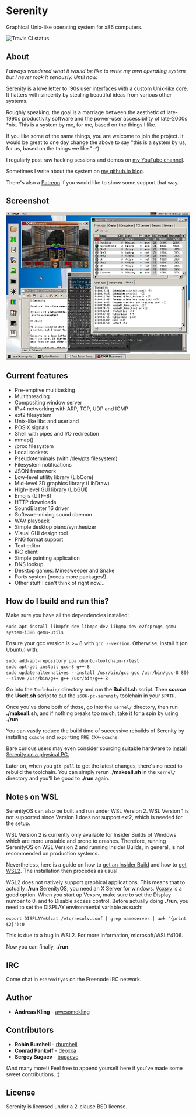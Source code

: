 # Serenity

Graphical Unix-like operating system for x86 computers.

![Travis CI status](https://api.travis-ci.com/SerenityOS/serenity.svg?branch=master)

## About

_I always wondered what it would be like to write my own operating system, but I
never took it seriously. Until now._

Serenity is a love letter to '90s user interfaces with a custom Unix-like core.
It flatters with sincerity by stealing beautiful ideas from various other
systems.

Roughly speaking, the goal is a marriage between the aesthetic of late-1990s
productivity software and the power-user accessibility of late-2000s \*nix. This
is a system by me, for me, based on the things I like.

If you like some of the same things, you are welcome to join the project. It
would be great to one day change the above to say "this is a system by us, for
us, based on the things we like." :^)

I regularly post raw hacking sessions and demos on
[my YouTube channel](https://www.youtube.com/c/AndreasKling/).

Sometimes I write about the system on
[my github.io blog](https://awesomekling.github.io/).

There's also a [Patreon](https://www.patreon.com/serenityos) if you would like
to show some support that way.

## Screenshot

![Screenshot as of 9145a72](https://raw.githubusercontent.com/SerenityOS/serenity/master/Meta/screenshot-9145a72.png)

## Current features

- Pre-emptive multitasking
- Multithreading
- Compositing window server
- IPv4 networking with ARP, TCP, UDP and ICMP
- ext2 filesystem
- Unix-like libc and userland
- POSIX signals
- Shell with pipes and I/O redirection
- mmap()
- /proc filesystem
- Local sockets
- Pseudoterminals (with /dev/pts filesystem)
- Filesystem notifications
- JSON framework
- Low-level utility library (LibCore)
- Mid-level 2D graphics library (LibDraw)
- High-level GUI library (LibGUI)
- Emojis (UTF-8)
- HTTP downloads
- SoundBlaster 16 driver
- Software-mixing sound daemon
- WAV playback
- Simple desktop piano/synthesizer
- Visual GUI design tool
- PNG format support
- Text editor
- IRC client
- Simple painting application
- DNS lookup
- Desktop games: Minesweeper and Snake
- Ports system (needs more packages!)
- Other stuff I can't think of right now...

## How do I build and run this?

Make sure you have all the dependencies installed:

```
sudo apt install libmpfr-dev libmpc-dev libgmp-dev e2fsprogs qemu-system-i386 qemu-utils
```

Ensure your gcc version is >= 8 with `gcc --version`. Otherwise, install it (on
Ubuntu) with:

```
sudo add-apt-repository ppa:ubuntu-toolchain-r/test
sudo apt-get install gcc-8 g++-8
sudo update-alternatives --install /usr/bin/gcc gcc /usr/bin/gcc-8 800 --slave /usr/bin/g++ g++ /usr/bin/g++-8
```

Go into the `Toolchain/` directory and run the **BuildIt.sh** script. Then
**_source_** the **UseIt.sh** script to put the `i686-pc-serenity` toolchain in
your `$PATH`.

Once you've done both of those, go into the `Kernel/` directory, then run
**./makeall.sh**, and if nothing breaks too much, take it for a spin by using
**./run**.

You can vastly reduce the build time of successive rebuilds of Serenity by
installing `ccache` and `export`ing `PRE_CXX=ccache`

Bare curious users may even consider sourcing suitable hardware to
[install Serenity on a physical PC.](https://github.com/SerenityOS/serenity/blob/master/INSTALL.md)

Later on, when you `git pull` to get the latest changes, there's no need to
rebuild the toolchain. You can simply rerun **./makeall.sh** in the `Kernel/`
directory and you'll be good to **./run** again.

## Notes on WSL

SerenityOS can also be built and run under WSL Version 2. WSL Version 1 is not
supported since Version 1 does not support ext2, which is needed for the setup.

WSL Version 2 is currently only available for Insider Builds of Windows which
are more unstable and prone to crashes. Therefore, running SerenityOS on WSL
Version 2 and running Insider Builds, in general, is not recommended on
production systems.

Nevertheless, here is a guide on how to
[get an Insider Build](https://insider.windows.com/en-us/how-to-pc/) and how to
[get WSL2](https://docs.microsoft.com/en-us/windows/wsl/wsl2-install). The
installation then procedes as usual.

WSL2 does not natively support graphical applications. This means that to
actually **./run** SerenityOS, you need an X Server for windows.
[Vcxsrv](https://sourceforge.net/projects/vcxsrv/) is a good option. When you
start up Vcxsrv, make sure to set the Display number to 0, and to Disable access
control. Before actually doing **./run**, you need to set the DISPLAY
environmental variable as such:

```
export DISPLAY=$(cat /etc/resolv.conf | grep nameserver | awk '{print $2}'):0
```

This is due to a bug in WSL2. For more information, microsoft/WSL#4106.

Now you can finally, **./run**.

## IRC

Come chat in `#serenityos` on the Freenode IRC network.

## Author

- **Andreas Kling** - [awesomekling](https://twitter.com/awesomekling)

## Contributors

- **Robin Burchell** - [rburchell](https://github.com/rburchell)
- **Conrad Pankoff** - [deoxxa](https://github.com/deoxxa)
- **Sergey Bugaev** - [bugaevc](https://github.com/bugaevc)

(And many more!) Feel free to append yourself here if you've made some sweet
contributions. :)

## License

Serenity is licensed under a 2-clause BSD license.
